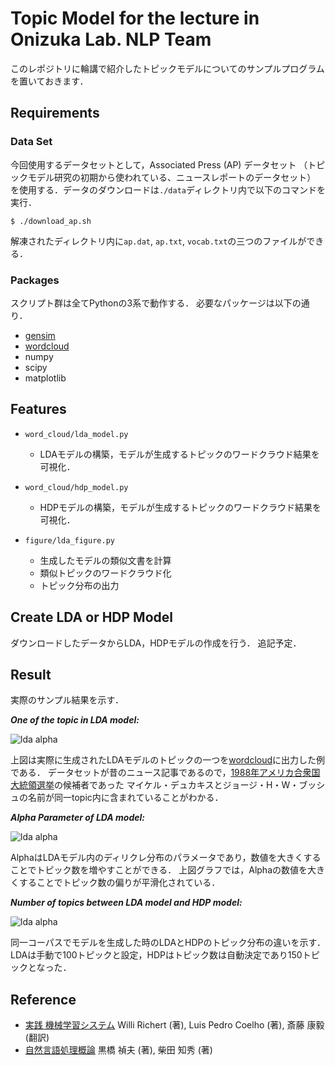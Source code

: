 # Topic Model for the lecture in Onizuka Lab. NLP Team  

このレポジトリに輪講で紹介したトピックモデルについてのサンプルプログラムを置いておきます．


## Requirements

### Data Set

今回使用するデータセットとして，Associated Press (AP) データセット
（トピックモデル研究の初期から使われている、ニュースレポートのデータセット）
を使用する．データのダウンロードは`./data`ディレクトリ内で以下のコマンドを実行．

    $ ./download_ap.sh
    
解凍されたディレクトリ内に`ap.dat`, `ap.txt`, `vocab.txt`の三つのファイルができる．


### Packages

スクリプト群は全てPythonの3系で動作する．
必要なパッケージは以下の通り．

- [gensim][gensim]
- [wordcloud][wordcloud]
- numpy
- scipy
- matplotlib

[gensim]: https://radimrehurek.com/gensim/ "gensim" 
[wordcloud]: https://github.com/amueller/word_cloud "wordcloud"



## Features 

- `word_cloud/lda_model.py`
  - LDAモデルの構築，モデルが生成するトピックのワードクラウド結果を可視化．

- `word_cloud/hdp_model.py`
  - HDPモデルの構築，モデルが生成するトピックのワードクラウド結果を可視化．

- `figure/lda_figure.py`
  - 生成したモデルの類似文書を計算
  - 類似トピックのワードクラウド化
  - トピック分布の出力



## Create LDA or HDP Model

ダウンロードしたデータからLDA，HDPモデルの作成を行う．
追記予定．


## Result 

実際のサンプル結果を示す．


***One of the topic in LDA model:***

![lda alpha](https://github.com/OnizukaLab/TopicModelReadingSociety/blob/master/data/example_results/sample_lda_topic.png?raw=true)

上図は実際に生成されたLDAモデルのトピックの一つを[wordcloud][wordcloud]に出力した例である．
データセットが昔のニュース記事であるので，[1988年アメリカ合衆国大統領選挙][election]の候補者であった
マイケル・デュカキスとジョージ・H・W・ブッシュの名前が同一topic内に含まれていることがわかる．

[election]: https://ja.wikipedia.org/wiki/1988%E5%B9%B4%E3%82%A2%E3%83%A1%E3%83%AA%E3%82%AB%E5%90%88%E8%A1%86%E5%9B%BD%E5%A4%A7%E7%B5%B1%E9%A0%98%E9%81%B8%E6%8C%99 "election"


***Alpha Parameter of LDA model:***

![lda alpha](https://github.com/OnizukaLab/TopicModelReadingSociety/blob/master/data/example_results/lda_alpha.png?raw=true)

AlphaはLDAモデル内のディリクレ分布のパラメータであり，数値を大きくすることでトピック数を増やすことができる．
上図グラフでは，Alphaの数値を大きくすることでトピック数の偏りが平滑化されている．


***Number of topics between LDA model and HDP model:***

![lda alpha](https://github.com/OnizukaLab/TopicModelReadingSociety/blob/master/data/example_results/lda_alpha.png?raw=true)

同一コーパスでモデルを生成した時のLDAとHDPのトピック分布の違いを示す．
LDAは手動で100トピックと設定，HDPはトピック数は自動決定であり150トピックとなった．



## Reference

- [実践 機械学習システム][book1] Willi Richert (著), Luis Pedro Coelho (著), 斎藤 康毅 (翻訳)
- [自然言語処理概論][book2] 黒橋 禎夫 (著), 柴田 知秀 (著)

[book1]: https://www.amazon.co.jp/%E5%AE%9F%E8%B7%B5-%E6%A9%9F%E6%A2%B0%E5%AD%A6%E7%BF%92%E3%82%B7%E3%82%B9%E3%83%86%E3%83%A0-Willi-Richert/dp/4873116988 "book1"
[book2]: https://www.amazon.co.jp/%E8%87%AA%E7%84%B6%E8%A8%80%E8%AA%9E%E5%87%A6%E7%90%86%E6%A6%82%E8%AB%96-%E3%83%A9%E3%82%A4%E3%83%96%E3%83%A9%E3%83%AA%E6%83%85%E5%A0%B1%E5%AD%A6%E3%82%B3%E3%82%A2-%E3%83%86%E3%82%AD%E3%82%B9%E3%83%88-%E9%BB%92%E6%A9%8B-%E7%A6%8E%E5%A4%AB/dp/4781913881/ref=sr_1_2?s=books&ie=UTF8&qid=1494058369&sr=1-2&keywords=%E8%87%AA%E7%84%B6%E8%A8%80%E8%AA%9E%E5%87%A6%E7%90%86%E3%80%80%E9%BB%92%E6%A9%8B "book2"
